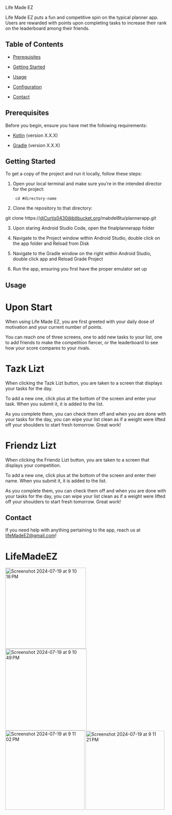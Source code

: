 Life Made EZ 

  

Life Made EZ puts a fun and competitive spin on the typical planner app. Users are rewarded with points upon completing tasks to increase their rank on the leaderboard among their friends. 

  

## Table of Contents 

  

- [Prerequisites](#prerequisites) 

- [Getting Started](#getting-started) 

- [Usage](#usage) 

- [Configuration](#configuration) 

- [Contact](#contact)  

## Prerequisites 

  

Before you begin, ensure you have met the following requirements: 

  

- [Kotlin](https://kotlinlang.org/) (version X.X.X) 

- [Gradle](https://gradle.org/) (version X.X.X) 

  

## Getting Started 

  

To get a copy of the project and run it locally, follow these steps: 

  

1. Open your local terminal and make sure you’re in the intended director for the project: 

		cd #directory-name 

 

2. Clone the repository to that directory: 

 git clone https://djCurtis0430@bitbucket.org/mabdel8tu/plannerapp.git 

 

3. Upon staring Android Studio Code, open the finalplannerapp folder 

 

4. Navigate to the Project window within Android Studio, double click on the app folder and Reload from Disk 

 

5. Navigate to the Gradle window on the right within Android Studio, double click app and Reload Grade Project 

 

6. Run the app, ensuring you first have the proper emulator set up 

 ## Usage 

# Upon Start	 

When using Life Made EZ, you are first greeted with your daily dose of motivation and your current number of points. 

You can reach one of three screens, one to add new tasks to your list, one to add friends to make the competition fiercer, or the leaderboard to see how your score compares to your rivals. 

# Tazk Lizt	 

When clicking the Tazk Lizt button, you are taken to a screen that displays your tasks for the day. 

To add a new one, click plus at the bottom of the screen and enter your task. When you submit it, it is added to the list. 

As you complete them, you can check them off and when you are done with your tasks for the day, you can wipe your list clean as if a weight were lifted off your shoulders to start fresh tomorrow. Great work! 

# Friendz Lizt	 

When clicking the Friendz Lizt button, you are taken to a screen that displays your competition. 

To add a new one, click plus at the bottom of the screen and enter their name. When you submit it, it is added to the list. 

As you complete them, you can check them off and when you are done with your tasks for the day, you can wipe your list clean as if a weight were lifted off your shoulders to start fresh tomorrow. Great work! 

 

 

 

 

 

## Contact 

If you need help with anything pertaining to the app, reach us at lifeMadeEZ@gmail.com! 

 # LifeMadeEZ

 <img width="252" alt="Screenshot 2024-07-19 at 9 10 18 PM" src="https://github.com/user-attachments/assets/8eacbfa3-4fd5-4a24-a386-694ba00d4463">  <img width="254" alt="Screenshot 2024-07-19 at 9 10 49 PM" src="https://github.com/user-attachments/assets/59b9b263-ce0b-452d-8b11-84a6029386fe"> <img width="247" alt="Screenshot 2024-07-19 at 9 11 02 PM" src="https://github.com/user-attachments/assets/648553a0-a47b-42f9-ae2d-9c7ea0f88414"> <img width="246" alt="Screenshot 2024-07-19 at 9 11 21 PM" src="https://github.com/user-attachments/assets/e88fe009-544e-4a81-866e-b3e86ec05e1e">
